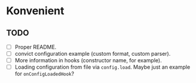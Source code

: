 # Konvenient

## TODO

  * [ ] Proper README.
  * [ ] convict configuration example (custom format, custom parser).
  * [ ] More information in hooks (constructor name, for example).
  * [ ] Loading configuration from file via `config.load`. Maybe just an example for `onConfigLoadedHook`?
